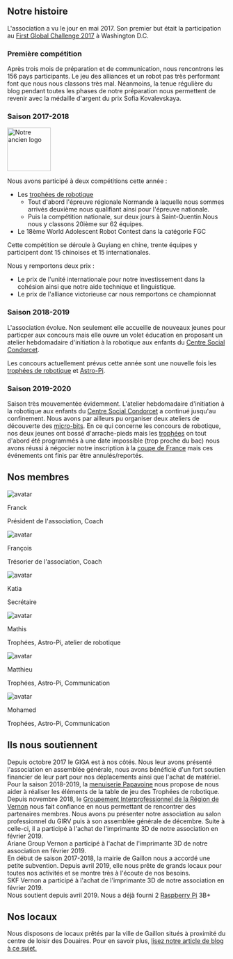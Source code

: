 ## Notre histoire

L'association a vu le jour en mai 2017. Son premier but était la participation au [First Global Challenge 2017](https://first.global/archive/fgc-2017/) à Washington D.C.

### Première compétition

Après trois mois de préparation et de communication, nous rencontrons les 156 pays participants. Le jeu des alliances et un robot pas très performant font que nous nous classons très mal. Néanmoins, la tenue régulière du blog pendant toutes les phases de notre préparation nous permettent de revenir avec la médaille d'argent du prix Sofia Kovalevskaya.

### Saison 2017-2018

<div class="d-flex justify-center pb-2">
  <img alt="Notre ancien logo" data-src="https://s.werobot.fr/old_logo.png" title="Notre ancien logo" width="100" />
</div>

Nous avons participé à deux compétitions cette année :
- Les [trophées de robotique](http://tropheesderobotique.fr)
  - Tout d'abord l'épreuve régionale Normande à laquelle nous sommes arrivés deuxième nous qualifiant ainsi pour l'épreuve nationale.
  - Puis la compétition nationale, sur deux jours à Saint-Quentin.Nous nous y classons 20ième sur 62 équipes.
- Le 18ème World Adolescent Robot Contest dans la catégorie FGC

Cette compétition se déroule à Guyiang en chine, trente équipes y participent dont 15 chinoises et 15 internationales.

Nous y remportons deux prix :
  - Le prix de l'unité internationale pour notre investissement dans la cohésion ainsi que notre aide technique et linguistique.
  - Le prix de l'alliance victorieuse car nous remportons ce championnat

### Saison 2018-2019

L'association évolue. Non seulement elle accueille de nouveaux jeunes pour particper aux concours mais elle ouvre un volet éducation en proposant un atelier hebdomadaire d'initiation à la robotique aux enfants du [Centre Social Condorcet](https://www.espacecondorcet.org/).

Les concours actuellement prévus cette année sont une nouvelle fois les [trophées de robotique](http://tropheesderobotique.fr) et [Astro-Pi](https://www.astro-pi.org).

### Saison 2019-2020

Saison très mouvementée évidemment. L'atelier hebdomadaire d'initiation à la robotique aux enfants du [Centre Social Condorcet](https://www.espacecondorcet.org/) a continué jusqu'au confinement. Nous avons par ailleurs pu organiser deux ateliers de découverte des [micro-bits](https://archive.microbit.org/fr/). En ce qui concerne les concours de robotique, nos deux jeunes ont bossé d'arrache-pieds mais les [trophées](http://tropheesderobotique.fr) on tout d'abord été programmés à une date impossible (trop proche du bac) nous avons réussi à négocier notre inscription à la [coupe de France](https://www.coupederobotique.fr/) mais ces événements ont finis par être annulés/reportés.

<div id="members"></div>

## Nos membres

<div class="team-mosaic">
  <div class="team-item">
    <div class="team-item-image"><img data-src="https://static.werobot.fr/profiles/franck.jpg" alt="avatar"></div>
    <p class="team-item-title">Franck</p>
    <p class="team-item-description">Président de l'association, Coach</p>
  </div>
  <div class="team-item">
    <div class="team-item-image"><img data-src="https://static.werobot.fr/profiles/francois.jpg" alt="avatar"></div>
    <p class="team-item-title">François</p>
    <p class="team-item-description">Trésorier de l'association, Coach</p>
  </div>
  <div class="team-item">
    <div class="team-item-image"><img data-src="https://static.werobot.fr/profiles/katia.jpg" alt="avatar"></div>
    <p class="team-item-title">Katia</p>
    <p class="team-item-description">Secrétaire</p>
  </div>
  <!-- <div class="team-item">
    <div class="team-item-image"><img data-src="https://static.werobot.fr/profiles/antoine.jpg" alt="avatar"></div>
    <p class="team-item-title">Antoine</p>
    <p class="team-item-description">Trophées, Astro-Pi, Communication</p>
  </div> -->
  <div class="team-item">
    <div class="team-item-image"><img data-src="https://static.werobot.fr/profiles/mathis.jpg" alt="avatar"></div>
    <p class="team-item-title">Mathis</p>
    <p class="team-item-description">Trophées, Astro-Pi, atelier de robotique</p>
  </div>
  <div class="team-item">
    <div class="team-item-image"><img data-src="https://static.werobot.fr/profiles/matthieu.jpg" alt="avatar"></div>
    <p class="team-item-title">Matthieu</p>
    <p class="team-item-description">Trophées, Astro-Pi, Communication</p>
  </div>
  <div class="team-item">
    <div class="team-item-image"><img data-src="https://static.werobot.fr/profiles/mohamed.jpg" alt="avatar"></div>
    <p class="team-item-title">Mohamed</p>
    <p class="team-item-description">Trophées, Astro-Pi, Communication</p>
  </div>
  <!--<div class="team-item">
    <div class="team-item-image"><img data-src="https://static.werobot.fr/profiles/quentin.jpg" alt="avatar"></div>
    <p class="team-item-title">Quentin</p>
    <p class="team-item-description">Communication</p>
  </div>-->
</div>

<div id="partners"></div>

## Ils nous soutiennent

<div class="partners">
  <div class="partner flex flex-wrap">
    <div class="w-full md:w-1/3 partner-image">
      <img data-src="https://s.werobot.fr/logoGIGAreduit.png">
    </div>
    <div class="w-full md:w-2/3">
      Depuis octobre 2017 le GIGA est à nos côtés. Nous leur avons présenté l'association en assemblée générale, nous avons bénéficié d'un fort soutien financier de leur part pour nos déplacements ainsi que l'achat de matériel.
    </div>
  </div>
  <!--<div class="partner flex flex-wrap">
    <a class="w-full md:w-1/3 partner-image" href="https://uimm.lafabriquedelavenir.fr/">
      <img data-src="https://s.werobot.fr/UIMMfabriqueMetiers.jpg">
    </a>
    <div class="w-full md:w-2/3">
      <div>
        Depuis décembre 2018, l'<a href="https://uimm.lafabriquedelavenir.fr/">UIMM</a> du département de l'Eure nous soutient et nous aide dans l'achat de notre matériel et nos supports de communications
      </div>
    </div> 
  </div> -->
  <div class="partner flex flex-wrap">
    <a class="w-full md:w-1/3 partner-image" href="https://www.papavoine-menuiserie.com/">
      <img data-src="https://s.werobot.fr/papavoine.jpg">
    </a>
    <div class="w-full md:w-2/3">
      <div>
        Pour la saison 2018-2019, la <a href="https://www.papavoine-menuiserie.com/">menuiserie Papavoine</a> nous propose de nous aider à réaliser les éléments de la table de jeu des Trophées de robotique.
      </div>
    </div>
  </div>
  <div class="partner flex flex-wrap">
    <a class="w-full md:w-1/3 partner-image" href="https://www.girv.com/">
      <img data-src="https://s.werobot.fr/girv.png">
    </a>
    <div class="w-full md:w-2/3">
      <div>
        Depuis novembre 2018, le <a href="https://www.girv.com/">Groupement Interprofessionnel de la Région de Vernon</a> nous fait confiance en nous permettant de rencontrer des partenaires membres. Nous avons pu présenter notre association au salon professionnel du GIRV puis à son assemblée générale de décembre. Suite à celle-ci, il a participé à l'achat de l'imprimante 3D de notre association en février 2019.
      </div>
    </div>
  </div>
  <div class="partner flex flex-wrap">
    <a class="w-full md:w-1/3 partner-image" href="https://www.ariane.group">
      <img data-src="https://s.werobot.fr/arianegroup_lg.png">
    </a>
    <div class="w-full md:w-2/3">
      <div>
        Ariane Group Vernon a participé à l'achat de l'imprimante 3D de notre association en février 2019.
      </div>
    </div>
  </div>
  <!-- <div class="partner flex flex-wrap">
    <a class="w-full md:w-1/3 partner-image" href="https://marianneurope.fr/">
      <img src="https://s.werobot.fr/marianneEurope.png">
    </a>
    <div class="w-full md:w-2/3">
      <div>
        Depuis novembre 2018, l'<a href="https://marianneurope.fr/">agence de conseil Marianne Europe</a> nous a inscrit à ses deux newsletters professionnelles afin que nous puissions nous tenir informer des initiatives et des innovations locales et nous mettre en relation avec les entreprises innovantes de notre secteur.
      </div>
    </div>
  </div> -->
  <div class="partner flex flex-wrap">
    <a class="w-full md:w-1/3 partner-image" href="http://www.ville-gaillon.fr/">
      <img data-src="https://s.werobot.fr/logoVilleGaillon.jpg">
    </a>
    <div class="w-full md:w-2/3">
      En début de saison 2017-2018, la mairie de Gaillon nous a accordé une petite subvention.
      Depuis avril 2019, elle nous prête de grands locaux pour toutes nos activités et se montre très à l'écoute de nos besoins.
    </div>
  </div>
  <div class="partner flex flex-wrap">
    <a class="w-full md:w-1/3 partner-image" href="https://www.skf.com/fr">
      <img data-src="https://s.werobot.fr/skf.png">
    </a>
    <div class="w-full md:w-2/3">
      SKF Vernon a participé à l'achat de l'imprimante 3D de notre association en février 2019.
    </div>
  </div>
  <div class="partner flex flex-wrap">
    <a class="w-full md:w-1/3 partner-image" href="https://www.atiscomputer.com">
      <img data-src="https://s.werobot.fr/atisComputer.jpg">
    </a>
    <div class="w-full md:w-2/3">
      Nous soutient depuis avril 2019. Nous a déjà fourni 2 <a href="https://www.raspberrypi.org/">Raspberry Pi</a> 3B+ 
    </div>
  </div>
</div>

<div id="place-anchor" style="position: relative; opacity: 0; top: -550px;"></div>
<div class="pt-3"></div>

## Nos locaux

Nous disposons de locaux prêtés par la ville de Gaillon situés à proximité du centre de loisir des Douaires. Pour en savoir plus, [lisez notre article de blog à ce sujet.](/blog/voici-nos-nouveau-locaux)

<div class="about-place-container mt-5 d-flex justify-center">
  <div
    id="place-map"
    class="about-place-map">
  </div>
</div>
